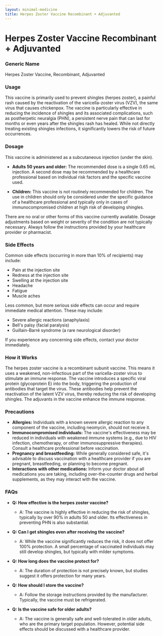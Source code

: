 ```yaml
---
layout: minimal-medicine
title: Herpes Zoster Vaccine Recombinant + Adjuvanted
---
```


# Herpes Zoster Vaccine Recombinant + Adjuvanted
### Generic Name
Herpes Zoster Vaccine, Recombinant, Adjuvanted

### Usage

This vaccine is primarily used to prevent shingles (herpes zoster), a painful rash caused by the reactivation of the varicella-zoster virus (VZV), the same virus that causes chickenpox.  The vaccine is particularly effective in reducing the incidence of shingles and its associated complications, such as postherpetic neuralgia (PHN), a persistent nerve pain that can last for months or even years after the shingles rash has healed.  While not directly treating existing shingles infections, it significantly lowers the risk of future occurrences.  


### Dosage

This vaccine is administered as a subcutaneous injection (under the skin).  

* **Adults 50 years and older:** The recommended dose is a single 0.65 mL injection.  A second dose may be recommended by a healthcare professional based on individual risk factors and the specific vaccine used.

* **Children:** This vaccine is not routinely recommended for children.  The use in children should only be considered under the specific guidance of a healthcare professional and typically only in cases of immunocompromised children at high risk of developing shingles.

There are no oral or other forms of this vaccine currently available.  Dosage adjustments based on weight or severity of the condition are not typically necessary.  Always follow the instructions provided by your healthcare provider or pharmacist.


### Side Effects

Common side effects (occurring in more than 10% of recipients) may include:

* Pain at the injection site
* Redness at the injection site
* Swelling at the injection site
* Headache
* Fatigue
* Muscle aches

Less common, but more serious side effects can occur and require immediate medical attention.  These may include:

* Severe allergic reactions (anaphylaxis)
* Bell's palsy (facial paralysis)
* Guillain-Barré syndrome (a rare neurological disorder)


If you experience any concerning side effects, contact your doctor immediately.


### How it Works

The herpes zoster vaccine is a recombinant subunit vaccine.  This means it uses a weakened, non-infectious part of the varicella-zoster virus to stimulate an immune response. The vaccine introduces a specific viral protein (glycoprotein E) into the body, triggering the production of antibodies that target the virus.  These antibodies help prevent the reactivation of the latent VZV virus, thereby reducing the risk of developing shingles. The adjuvants in the vaccine enhance the immune response.

### Precautions

* **Allergies:**  Individuals with a known severe allergic reaction to any component of the vaccine, including neomycin, should not receive it.
* **Immunocompromised individuals:** The vaccine's effectiveness may be reduced in individuals with weakened immune systems (e.g., due to HIV infection, chemotherapy, or other immunosuppressive therapies).  Consult a healthcare professional before vaccination.
* **Pregnancy and breastfeeding:**  While generally considered safe, it's advisable to discuss vaccination with a healthcare provider if you are pregnant, breastfeeding, or planning to become pregnant.
* **Interactions with other medications:**  Inform your doctor about all medications you are taking, including over-the-counter drugs and herbal supplements, as they may interact with the vaccine.

### FAQs

* **Q: How effective is the herpes zoster vaccine?**
    * A: The vaccine is highly effective in reducing the risk of shingles, typically by over 90% in adults 50 and older.  Its effectiveness in preventing PHN is also substantial.

* **Q: Can I get shingles even after receiving the vaccine?**
    * A: While the vaccine significantly reduces the risk, it does not offer 100% protection.  A small percentage of vaccinated individuals may still develop shingles, but typically with milder symptoms.

* **Q: How long does the vaccine protect for?**
    * A:  The duration of protection is not precisely known, but studies suggest it offers protection for many years.

* **Q: How should I store the vaccine?**
    * A: Follow the storage instructions provided by the manufacturer.  Typically, the vaccine must be refrigerated.

* **Q: Is the vaccine safe for older adults?**
    * A:  The vaccine is generally safe and well-tolerated in older adults, who are the primary target population. However, potential side effects should be discussed with a healthcare provider.

